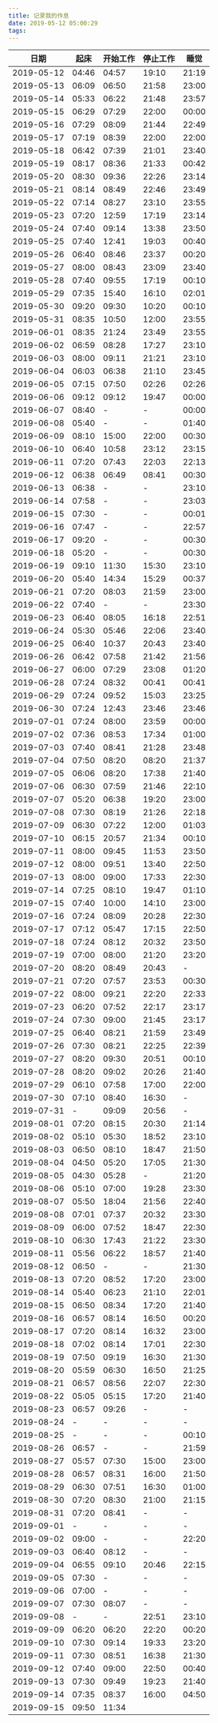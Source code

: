```yaml
---
title: 记录我的作息
date: 2019-05-12 05:00:29
tags:
---
```


日期 | 起床 | 开始工作 | 停止工作 | 睡觉 
---|---|---|---|----
2019-05-12 | 04:46 | 04:57 | 19:10 | 21:19
2019-05-13 | 06:09 | 06:50 | 21:58 | 23:00
2019-05-14 | 05:33 | 06:22 | 21:48 | 23:57
2019-05-15 | 06:29 | 07:29 | 22:00 | 00:00
2019-05-16 | 07:29 | 08:09 | 21:44 | 22:49
2019-05-17 | 07:19 | 08:39 | 22:00 | 22:00
2019-05-18 | 06:42 | 07:39 | 21:01 | 23:40
2019-05-19 | 08:17 | 08:36 | 21:33 | 00:42
2019-05-20 | 08:30 | 09:36 | 22:26 | 23:14
2019-05-21 | 08:14 | 08:49 | 22:46 | 23:49
2019-05-22 | 07:14 | 08:27 | 23:10 | 23:55
2019-05-23 | 07:20 | 12:59 | 17:19 | 23:14
2019-05-24 | 07:40 | 09:14 | 13:38 | 23:50
2019-05-25 | 07:40 | 12:41 | 19:03 | 00:40
2019-05-26 | 06:40 | 08:46 | 23:37 | 00:20
2019-05-27 | 08:00 | 08:43 | 23:09 | 23:40
2019-05-28 | 07:40 | 09:55 | 17:19 | 00:10
2019-05-29 | 07:35 | 15:40 | 16:10 | 02:01
2019-05-30 | 09:20 | 09:30 | 10:20 | 00:10
2019-05-31 | 08:35 | 10:50 | 12:00 | 23:55
2019-06-01 | 08:35 | 21:24 | 23:49 | 23:55
2019-06-02 | 06:59 | 08:28 | 17:27 | 23:10
2019-06-03 | 08:00 | 09:11 | 21:21 | 23:10
2019-06-04 | 06:03 | 06:38 | 21:10 | 23:45
2019-06-05 | 07:15 | 07:50 | 02:26 | 02:26
2019-06-06 | 09:12 | 09:12 | 19:47 | 00:00
2019-06-07 | 08:40 | - | - | 00:00
2019-06-08 | 05:40 | - | - | 01:40
2019-06-09 | 08:10 | 15:00 | 22:00 | 00:30
2019-06-10 | 06:40 | 10:58 | 23:12 | 23:15
2019-06-11 | 07:20 | 07:43 | 22:03 | 22:13
2019-06-12 | 06:38 | 06:49 | 08:41 | 00:30
2019-06-13 | 06:38 | - | - | 23:10
2019-06-14 | 07:58 | - | - | 23:03
2019-06-15 | 07:30 | - | - | 00:01
2019-06-16 | 07:47 | - | - | 22:57
2019-06-17 | 09:20 | - | - | 00:30
2019-06-18 | 05:20 | - | - | 00:30
2019-06-19 | 09:10 | 11:30 | 15:30 | 23:10
2019-06-20 | 05:40 | 14:34 | 15:29 | 00:37
2019-06-21 | 07:20 | 08:03 | 21:59 | 23:00
2019-06-22 | 07:40 | - | - | 23:30
2019-06-23 | 06:40 | 08:05 | 16:18 | 22:51
2019-06-24 | 05:30 | 05:46 | 22:06 | 23:40
2019-06-25 | 06:40 | 10:37 | 20:43 | 23:40
2019-06-26 | 06:42 | 07:58 | 21:42 | 21:56
2019-06-27 | 06:00 | 07:29 | 23:08 | 01:20
2019-06-28 | 07:24 | 08:32 | 00:41 | 00:41
2019-06-29 | 07:24 | 09:52 | 15:03 | 23:25
2019-06-30 | 07:24 | 12:43 | 23:46 | 23:46
2019-07-01 | 07:24 | 08:00 | 23:59 | 00:00
2019-07-02 | 07:36 | 08:53 | 17:34 | 01:00
2019-07-03 | 07:40 | 08:41 | 21:28 | 23:48
2019-07-04 | 07:50 | 08:20 | 08:20 | 21:37
2019-07-05 | 06:06 | 08:20 | 17:38 | 21:40
2019-07-06 | 06:30 | 07:59 | 21:46 | 22:10
2019-07-07 | 05:20 | 06:38 | 19:20 | 23:00
2019-07-08 | 07:30 | 08:19 | 21:26 | 22:18
2019-07-09 | 06:30 | 07:22 | 12:00 | 01:03
2019-07-10 | 06:15 | 20:57 | 21:34 | 00:10
2019-07-11 | 08:00 | 09:45 | 11:53 | 23:50
2019-07-12 | 08:00 | 09:51 | 13:40 | 22:50
2019-07-13 | 08:00 | 09:00 | 17:33 | 22:30 
2019-07-14 | 07:25 | 08:10 | 19:47 | 01:10
2019-07-15 | 07:40 | 10:00 | 14:10 | 23:00
2019-07-16 | 07:24 | 08:09 | 20:28 | 22:30
2019-07-17 | 07:12 | 05:47 | 17:15 | 22:50
2019-07-18 | 07:24 | 08:12 | 20:32 | 23:50
2019-07-19 | 07:00 | 08:00 | 21:20 | 23:20
2019-07-20 | 08:20 | 08:49 | 20:43 | -
2019-07-21 | 07:20 | 07:57 | 23:53 | 00:30
2019-07-22 | 08:00 | 09:21 | 22:20 | 22:33 
2019-07-23 | 06:20 | 07:52 | 22:17 | 23:17
2019-07-24 | 07:30 | 09:00 | 21:45 | 23:17
2019-07-25 | 06:40 | 08:21 | 21:59 | 23:49
2019-07-26 | 07:30 | 08:21 | 22:25 | 22:39
2019-07-27 | 08:20 | 09:30 | 20:51 | 00:10
2019-07-28 | 08:20 | 09:02 | 20:26 | 21:40
2019-07-29 | 06:10 | 07:58 | 17:00 | 22:00
2019-07-30 | 07:10 | 08:40 | 16:30 | -
2019-07-31 | - | 09:09 | 20:56 | - 
2019-08-01 | 07:20 | 08:15 | 20:30 | 21:14
2019-08-02 | 05:10 | 05:30 | 18:52 | 23:10
2019-08-03 | 06:50 | 08:10 | 18:47 | 21:50
2019-08-04 | 04:50 | 05:20 | 17:05 | 21:30
2019-08-05 | 04:30 | 05:28 | - | 21:20
2019-08-06 | 05:10 | 07:00 | 19:28 | 23:30
2019-08-07 | 05:50 | 18:04 | 21:56 | 22:40
2019-08-08 | 07:01 | 07:37 | 20:32 | 23:30
2019-08-09 | 06:00 | 07:52 | 18:47 | 22:30
2019-08-10 | 06:30 | 17:43 | 21:22 | 23:30
2019-08-11 | 05:56 | 06:22 | 18:57 | 21:40
2019-08-12 | 06:50 | - | - | 21:30
2019-08-13 | 07:20 | 08:52 | 17:20 | 23:00
2019-08-14 | 05:40 | 06:23 | 21:10 | 22:01
2019-08-15 | 06:50 | 08:34 | 17:20 | 21:40
2019-08-16 | 06:57 | 08:14 | 16:50 | 00:20
2019-08-17 | 07:20 | 08:14 | 16:32 | 23:00
2019-08-18 | 07:02 | 08:14 | 17:01 | 22:30
2019-08-19 | 07:50 | 09:19 | 16:30 | 21:30
2019-08-20 | 05:59 | 06:30 | 16:50 | 21:25
2019-08-21 | 06:57 | 08:56 | 22:07 | 22:30
2019-08-22 | 05:05 | 05:15 | 17:20 | 21:40
2019-08-23 | 06:57 | 09:26 | - |-
2019-08-24 | - | - | - |-
2019-08-25 | - | - | - | 00:10
2019-08-26 | 06:57 | - | - | 21:59
2019-08-27 | 05:57 | 07:30 | 15:00 | 23:00
2019-08-28 | 06:57 | 08:31 | 16:00 | 21:50
2019-08-29 | 06:30 | 07:51 | 16:30 | 01:00
2019-08-30 | 07:20 | 08:30 | 21:00 | 21:15
2019-08-31 | 07:20 | 08:41 | - | -
2019-09-01 | - | - | - | -
2019-09-02 | 09:00 | - | - | 22:20
2019-09-03 | 06:40 | 08:12 | - | -
2019-09-04 | 06:55 | 09:10 | 20:46 | 22:15
2019-09-05 | 07:30 | - | - | -
2019-09-06 | 07:00 | - | - | -
2019-09-07 | 07:30 | 08:07 | - | -
2019-09-08 | - | -  | 22:51 | 23:10 
2019-09-09 | 06:20 | 06:20 | 22:20 | 00:20 
2019-09-10 | 07:30 | 09:14 | 19:33 | 23:20
2019-09-11 | 07:30 | 08:51 | 16:38 | 21:30
2019-09-12 | 07:40 | 09:00 | 22:50 | 00:40
2019-09-13 | 07:30 | 09:49 | 19:23 | 21:40
2019-09-14 | 07:35 | 08:37 | 16:00 | 04:50
2019-09-15 | 09:50 | 11:34 | 
